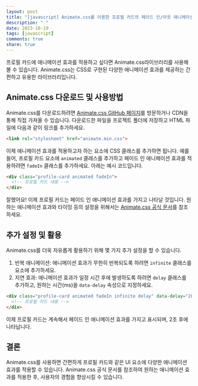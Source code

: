 ```yaml
---
layout: post
title: "[javascript] Animate.css를 이용한 프로필 카드의 페이드 인/아웃 애니메이션"
description: " "
date: 2023-10-19
tags: [javascript]
comments: true
share: true
---
```


프로필 카드에 애니메이션 효과를 적용하고 싶다면 Animate.css라이브러리를 사용해볼 수 있습니다. Animate.css는 CSS로 구현된 다양한 애니메이션 효과를 제공하는 간편하고 유용한 라이브러리입니다. 

## Animate.css 다운로드 및 사용방법

Animate.css를 다운로드하려면 [Animate.css GitHub 페이지](https://github.com/animate-css/animate.css)를 방문하거나 CDN을 통해 직접 가져올 수 있습니다. 다운로드한 파일을 프로젝트 폴더에 저장하고 HTML 파일에 다음과 같이 링크를 추가하세요.

```html
<link rel="stylesheet" href="animate.min.css">
```

이제 애니메이션 효과를 적용하고자 하는 요소에 CSS 클래스를 추가하면 됩니다. 예를 들어, 프로필 카드 요소에 `animated` 클래스를 추가하고 페이드 인 애니메이션 효과를 적용하려면 `fadeIn` 클래스를 추가하세요. 아래는 예시 코드입니다.

```html
<div class="profile-card animated fadeIn">
  <!-- 프로필 카드 내용 -->
</div>
```

잘했어요! 이제 프로필 카드는 페이드 인 애니메이션 효과를 가지고 나타날 것입니다. 원하는 애니메이션 효과와 타이밍 등의 설정을 위해서는 [Animate.css 공식 문서](https://animate.style)를 참조하세요.

## 추가 설정 및 활용

Animate.css를 더욱 자유롭게 활용하기 위해 몇 가지 추가 설정을 할 수 있습니다.

1. 반복 애니메이션: 애니메이션 효과가 무한히 반복되도록 하려면 `infinite` 클래스를 요소에 추가하세요.
2. 지연 효과: 애니메이션 효과가 일정 시간 후에 발생하도록 하려면 `delay` 클래스를 추가하고, 원하는 시간(ms)을 `data-delay` 속성으로 지정하세요.

```html
<div class="profile-card animated fadeIn infinite delay" data-delay="2000">
  <!-- 프로필 카드 내용 -->
</div>
```

이제 프로필 카드는 계속해서 페이드 인 애니메이션 효과를 가지고 표시되며, 2초 후에 나타납니다.

## 결론

Animate.css를 사용하면 간편하게 프로필 카드와 같은 UI 요소에 다양한 애니메이션 효과를 적용할 수 있습니다. Animate.css 공식 문서를 참조하여 원하는 애니메이션 효과를 적용한 후, 사용자의 경험을 향상시킬 수 있습니다.